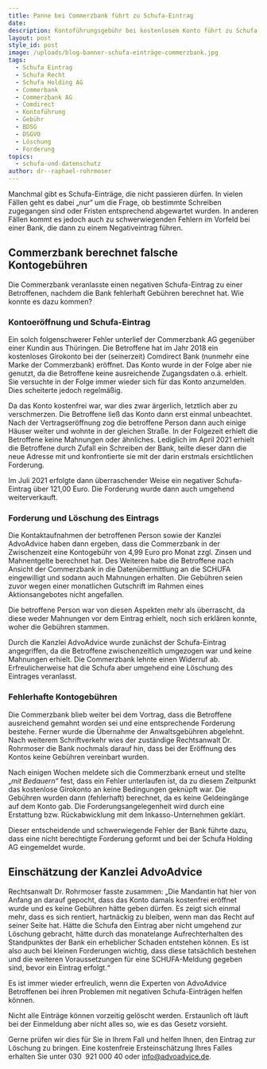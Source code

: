 ```yaml
---
title: Panne bei Commerzbank führt zu Schufa-Eintrag
date:
description: Kontoführungsgebühr bei kostenlosem Konto führt zu Schufa-Eintrag
layout: post
style_id: post
image: /uploads/blog-banner-schufa-einträge-commerzbank.jpg
tags:
  - Schufa Eintrag
  - Schufa Recht
  - Schufa Holding AG
  - Commerbank
  - Commerzbank AG
  - Comdirect
  - Kontoführung
  - Gebühr
  - BDSG
  - DSGVO
  - Löschung
  - Forderung
topics:
  - schufa-und-datenschutz
author: dr--raphael-rohrmoser
---
```

Manchmal gibt es Schufa-Einträge, die nicht passieren dürfen. In vielen Fällen geht es dabei „nur“ um die Frage, ob bestimmte Schreiben zugegangen sind oder Fristen entsprechend abgewartet wurden. In anderen Fällen kommt es jedoch auch zu schwerwiegenden Fehlern im Vorfeld bei einer Bank, die dann zu einem Negativeintrag führen.

## **Commerzbank berechnet falsche Kontogebühren**

Die Commerzbank veranlasste einen negativen Schufa-Eintrag zu einer Betroffenen, nachdem die Bank fehlerhaft Gebühren berechnet hat. Wie konnte es dazu kommen?

### **Kontoeröffnung und Schufa-Eintrag**

Ein solch folgenschwerer Fehler unterlief der Commerzbank AG gegenüber einer Kundin aus Thüringen. Die Betroffene hat im Jahr 2018 ein kostenloses Girokonto bei der (seinerzeit) Comdirect Bank (nunmehr eine Marke der Commerzbank) eröffnet. Das Konto wurde in der Folge aber nie genutzt, da die Betroffene keine ausreichende Zugangsdaten o.ä. erhielt. Sie versuchte in der Folge immer wieder sich für das Konto anzumelden. Dies scheiterte jedoch regelmä&szlig;ig.

Da das Konto kostenfrei war, war dies zwar ärgerlich, letztlich aber zu verschmerzen. Die Betroffene lie&szlig; das Konto dann erst einmal unbeachtet. Nach der Vertragseröffnung zog die betroffene Person dann auch einige Häuser weiter und wohnte in der gleichen Stra&szlig;e. In der Folgezeit erhielt die Betroffene keine Mahnungen oder ähnliches. Lediglich im April 2021 erhielt die Betroffene durch Zufall ein Schreiben der Bank, teilte dieser dann die neue Adresse mit und konfrontierte sie mit der darin erstmals ersichtlichen Forderung.

Im Juli 2021 erfolgte dann überraschender Weise ein negativer Schufa-Eintrag über 121,00 Euro. Die Forderung wurde dann auch umgehend weiterverkauft.

### **Forderung und Löschung des Eintrags**

Die Kontaktaufnahmen der betroffenen Person sowie der Kanzlei AdvoAdvice haben dann ergeben, dass die Commerzbank in der Zwischenzeit eine Kontogebühr von 4,99 Euro pro Monat zzgl. Zinsen und Mahnentgelte berechnet hat. Des Weiteren habe die Betroffene nach Ansicht der Commerzbank in die Datenübermittlung an die SCHUFA eingewilligt und sodann auch Mahnungen erhalten. Die Gebühren seien zuvor wegen einer monatlichen Gutschrift im Rahmen eines Aktionsangebotes nicht angefallen.

Die betroffene Person war von diesen Aspekten mehr als überrascht, da diese weder Mahnungen vor dem Eintrag erhielt, noch sich erklären konnte, woher die Gebühren stammen.

Durch die Kanzlei AdvoAdvice wurde zunächst der Schufa-Eintrag angegriffen, da die Betroffene zwischenzeitlich umgezogen war und keine Mahnungen erhielt. Die Commerzbank lehnte einen Widerruf ab. Erfreulicherweise hat die Schufa aber umgehend eine Löschung des Eintrages veranlasst. &nbsp;

### **Fehlerhafte Kontogebühren**

Die Commerzbank blieb weiter bei dem Vortrag, dass die Betroffene ausreichend gemahnt worden sei und eine entsprechende Forderung bestehe. Ferner wurde die Übernahme der Anwaltsgebühren abgelehnt. Nach weiterem Schriftverkehr wies der zuständige Rechtsanwalt Dr. Rohrmoser die Bank nochmals darauf hin, dass bei der Eröffnung des Kontos keine Gebühren vereinbart wurden.

Nach einigen Wochen meldete sich die Commerzbank erneut und stellte „*mit Bedauern“* fest, dass ein Fehler unterlaufen ist, da zu diesem Zeitpunkt das kostenlose Girokonto an keine Bedingungen geknüpft war. Die Gebühren wurden dann (fehlerhaft) berechnet, da es keine Geldeingänge auf dem Konto gab. Die Forderungsangelegenheit wird durch eine Erstattung bzw. Rückabwicklung mit dem Inkasso-Unternehmen geklärt.

Dieser entscheidende und schwerwiegende Fehler der Bank führte dazu, dass eine nicht berechtigte Forderung geformt und bei der Schufa Holding AG eingemeldet wurde.

## **Einschätzung der Kanzlei AdvoAdvice**

Rechtsanwalt Dr. Rohrmoser fasste zusammen: „Die Mandantin hat hier von Anfang an darauf gepocht, dass das Konto damals kostenfrei eröffnet wurde und es keine Gebühren hätte geben dürfen. Es zeigt sich einmal mehr, dass es sich rentiert, hartnäckig zu bleiben, wenn man das Recht auf seiner Seite hat. Hätte die Schufa den Eintrag aber nicht umgehend zur Löschung gebracht, hätte durch das monatelange Aufrechterhalten des Standpunktes der Bank ein erheblicher Schaden entstehen können. Es ist also auch bei kleinen Forderungen wichtig, dass diese tatsächlich bestehen und die weiteren Voraussetzungen für eine SCHUFA-Meldung gegeben sind, bevor ein Eintrag erfolgt.“

Es ist immer wieder erfreulich, wenn die Experten von AdvoAdvice Betroffenen bei ihren Problemen mit negativen Schufa-Einträgen helfen können.

Nicht alle Einträge können vorzeitig gelöscht werden. Erstaunlich oft läuft bei der Einmeldung aber nicht alles so, wie es das Gesetz vorsieht.

Gerne prüfen wir dies für Sie in Ihrem Fall und helfen Ihnen, den Eintrag zur Löschung zu bringen. Eine kostenfreie Ersteinschätzung Ihres Falles erhalten Sie unter 030 &nbsp;921 000 40 oder info@advoadvice.de.&nbsp;